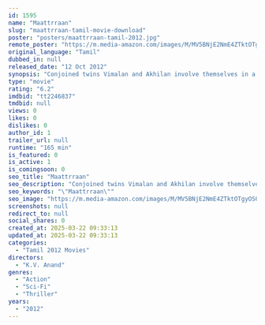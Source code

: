 ```yaml
---
id: 1595
name: "Maattrraan"
slug: "maattrraan-tamil-movie-download"
poster: "posters/maattrraan-tamil-2012.jpg"
remote_poster: "https://m.media-amazon.com/images/M/MV5BNjE2NmE4ZTktOTgyOS00MGI0LWJhYmEtY2I4OTcyZGFmMGU0XkEyXkFqcGc@._V1_SX300.jpg"
original_language: "Tamil"
dubbed_in: null
released_date: "12 Oct 2012"
synopsis: "Conjoined twins Vimalan and Akhilan involve themselves in a series of deaths involving their father's company. However, the truths that they initially uncover lead to a bigger conspiracy, one that spans across the globe."
type: "movie"
rating: "6.2"
imdbid: "tt2246837"
tmdbid: null
views: 0
likes: 0
dislikes: 0
author_id: 1
trailer_url: null
runtime: "165 min"
is_featured: 0
is_active: 1
is_comingsoon: 0
seo_title: "Maattrraan"
seo_description: "Conjoined twins Vimalan and Akhilan involve themselves in a series of deaths involving their father's company. However, the truths that they initially uncover lead to a bigger conspiracy, one that spans across the globe."
seo_keywords: "\"Maattrraan\""
seo_image: "https://m.media-amazon.com/images/M/MV5BNjE2NmE4ZTktOTgyOS00MGI0LWJhYmEtY2I4OTcyZGFmMGU0XkEyXkFqcGc@._V1_SX300.jpg"
screenshots: null
redirect_to: null
social_shares: 0
created_at: 2025-03-22 09:33:13
updated_at: 2025-03-22 09:33:13
categories:
  - "Tamil 2012 Movies"
directors:
  - "K.V. Anand"
genres:
  - "Action"
  - "Sci-Fi"
  - "Thriller"
years:
  - "2012"
---
```

